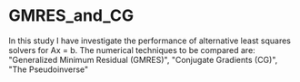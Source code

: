 # GMRES_and_CG
In this study I have investigate the performance of alternative least squares solvers for Ax = b. The numerical techniques to be compared are: "Generalized Minimum Residual (GMRES)", "Conjugate Gradients (CG)", "The Pseudoinverse"
